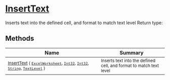 # [InsertText](./ExcelHelper-100664001.md)

Inserts text into the defined cell, and format to match text level
Return type:
## Methods

| Name | Summary | 
| --- | --- | 
| <sub>[InsertText](./ExcelHelper-100664001.md) ( [`ExcelWorksheet`](./ExcelHelper-100664001.md), [`Int32`](https://docs.microsoft.com/en-us/dotnet/api/System.Int32), [`Int32`](https://docs.microsoft.com/en-us/dotnet/api/System.Int32), [`String`](https://docs.microsoft.com/en-us/dotnet/api/System.String), [`TextLevel`](./../Excel/TextLevel.md) )</sub><img width=200/>| <sub>Inserts text into the defined cell, and format to match text level</sub>| <br>


